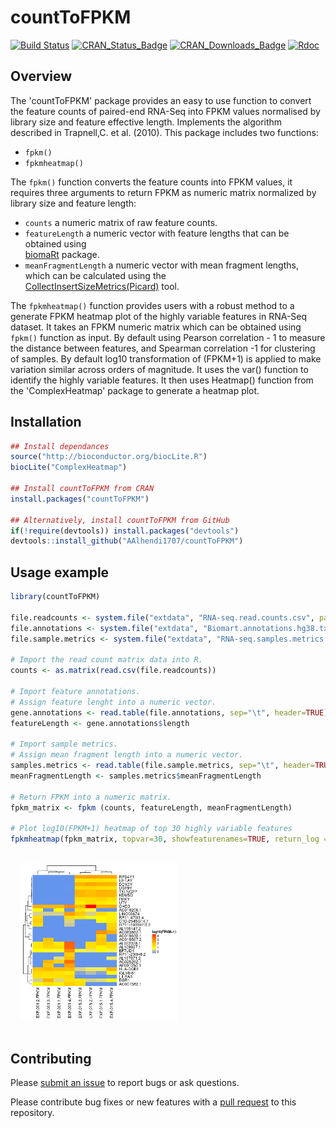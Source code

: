 # countToFPKM
[![Build Status][bb]][travis] [![CRAN_Status_Badge][cb]][cran] [![CRAN_Downloads_Badge][db]][r-pkg] [![Rdoc][Rdocb]][Rdoc] 

[bb]: https://travis-ci.org/AAlhendi1707/countToFPKM.svg?branch=master
[travis]: https://travis-ci.org/AAlhendi1707/countToFPKM

[cb]: http://www.r-pkg.org/badges/version/countToFPKM?color=blue
[cran]: https://CRAN.R-project.org/package=countToFPKM

[db]: http://cranlogs.r-pkg.org/badges/grand-total/countToFPKM?color=blue
[r-pkg]: https://www.r-pkg.org/pkg/countToFPKM

[Rdocb]: http://www.rdocumentation.org/badges/version/countToFPKM
[Rdoc]: http://www.rdocumentation.org/packages/countToFPKM


## Overview
The 'countToFPKM' package provides an easy to use function to convert the feature counts of paired-end RNA-Seq into FPKM values normalised by library size and feature effective length. Implements the algorithm described in Trapnell,C. et al. (2010). This package includes two functions:

- `fpkm()`
- `fpkmheatmap()`

 The `fpkm()` function converts the feature counts into FPKM values, it requires three arguments to return FPKM as numeric matrix normalized by library size and feature length:
 - `counts` a numeric matrix of raw feature counts. 
 - `featureLength` a numeric vector with feature lengths that can be obtained using   
   [biomaRt](https://bioconductor.org/packages/release/bioc/vignettes/biomaRt/inst/doc/biomaRt.html) package.
 - `meanFragmentLength` a numeric vector with mean fragment lengths, which can be calculated using the   
   [CollectInsertSizeMetrics(Picard)](https://broadinstitute.github.io/picard/command-line-overview.html#CollectInsertSizeMetrics) tool.
   
The `fpkmheatmap()` function provides users with a robust method to a generate FPKM heatmap plot of the highly variable features in RNA-Seq dataset. It takes an FPKM numeric matrix which can be obtained using `fpkm()` function as input. By default using Pearson correlation - 1 to measure the distance between features, and Spearman correlation -1 for clustering of samples. By default log10 transformation of (FPKM+1) is applied to make variation similar across orders of magnitude. It uses the var() function to identify the highly variable features. It then uses Heatmap() function from the 'ComplexHeatmap' package to generate a heatmap plot.
  
## Installation
```r
## Install dependances
source("http://bioconductor.org/biocLite.R")
biocLite("ComplexHeatmap")

## Install countToFPKM from CRAN
install.packages("countToFPKM")

## Alternatively, install countToFPKM from GitHub
if(!require(devtools)) install.packages("devtools")
devtools::install_github("AAlhendi1707/countToFPKM")
```

## Usage example
```r
library(countToFPKM)

file.readcounts <- system.file("extdata", "RNA-seq.read.counts.csv", package="countToFPKM")
file.annotations <- system.file("extdata", "Biomart.annotations.hg38.txt", package="countToFPKM")
file.sample.metrics <- system.file("extdata", "RNA-seq.samples.metrics.txt", package="countToFPKM")

# Import the read count matrix data into R.
counts <- as.matrix(read.csv(file.readcounts))

# Import feature annotations. 
# Assign feature lenght into a numeric vector.
gene.annotations <- read.table(file.annotations, sep="\t", header=TRUE)
featureLength <- gene.annotations$length

# Import sample metrics. 
# Assign mean fragment length into a numeric vector.
samples.metrics <- read.table(file.sample.metrics, sep="\t", header=TRUE)
meanFragmentLength <- samples.metrics$meanFragmentLength

# Return FPKM into a numeric matrix.
fpkm_matrix <- fpkm (counts, featureLength, meanFragmentLength)

# Plot log10(FPKM+1) heatmap of top 30 highly variable features
fpkmheatmap(fpkm_matrix, topvar=30, showfeaturenames=TRUE, return_log = TRUE)
```
<img style="margin:1rem;" width="50%" src="inst/extdata/Top30.variable.genes.log.fpkm.png" />

## Contributing
Please [submit an issue][issues] to report bugs or ask questions.

Please contribute bug fixes or new features with a [pull request][pull] to this
repository.

[issues]: https://github.com/AAlhendi1707/countToFPKM/issues
[pull]: https://help.github.com/articles/using-pull-requests/
[ref]: https://github.com/AAlhendi1707/countToFPKM/blob/master/doc/countToFPKM-manual.pdf
